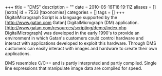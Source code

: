 +++
title = "DMS"
description = ""
date = 2010-06-16T18:19:11Z
aliases = []
[extra]
id = 7533
[taxonomies]
categories = []
tags = []
+++
DigitalMicrograph Script is a language supported by the [http://www.gatan.com Gatan] DigitalMicrograph (DM) application. [http://www.gatan.com/resources/scripting/demo/index.php DigitalMicrograph] was developed in the early 1990's to provide an environment in which Gatan's customers could control hardware and interact with applications developed to exploit this hardware. Through DMS customers can easily interact with images and hardware to create their own applications.

DMS resembles C/C++ and is partly interpreted and partly compiled. Single line expressions that manipulate image data are compiled for speed.
